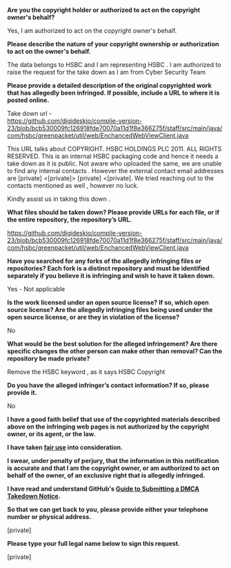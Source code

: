 **Are you the copyright holder or authorized to act on the copyright owner's behalf?**

Yes, I am authorized to act on the copyright owner's behalf.

**Please describe the nature of your copyright ownership or authorization to act on the owner's behalf.**

The data belongs to HSBC and I am representing HSBC . I am authorized to raise the request for the take down as I am from Cyber Security Team

**Please provide a detailed description of the original copyrighted work that has allegedly been infringed. If possible, include a URL to where it is posted online.**

Take down url -  
https://github.com/digideskio/complie-version-23/blob/bcb530009fc126918fde70070a11d1f8e366275f/staff/src/main/java/com/hsbc/greenpacket/util/web/EnchancedWebViewClient.java

This URL talks about COPYRIGHT. HSBC HOLDINGS PLC 2011. ALL RIGHTS RESERVED. This is an internal HSBC packaging code and hence it needs a take down as it is public. Not aware who uploaded the same, we are unable to find any internal contacts . However the external contact email addresses are [private] <[private]> [private] <[private]. We tried reaching out to the contacts mentioned as well , however no luck.

Kindly assist us in taking this down .

**What files should be taken down? Please provide URLs for each file, or if the entire repository, the repository’s URL.**

https://github.com/digideskio/complie-version-23/blob/bcb530009fc126918fde70070a11d1f8e366275f/staff/src/main/java/com/hsbc/greenpacket/util/web/EnchancedWebViewClient.java

**Have you searched for any forks of the allegedly infringing files or repositories? Each fork is a distinct repository and must be identified separately if you believe it is infringing and wish to have it taken down.**

Yes - Not applicable

**Is the work licensed under an open source license? If so, which open source license? Are the allegedly infringing files being used under the open source license, or are they in violation of the license?**

No

**What would be the best solution for the alleged infringement? Are there specific changes the other person can make other than removal? Can the repository be made private?**

Remove the HSBC keyword , as it says HSBC Copyright

**Do you have the alleged infringer’s contact information? If so, please provide it.**

No

**I have a good faith belief that use of the copyrighted materials described above on the infringing web pages is not authorized by the copyright owner, or its agent, or the law.**

**I have taken <a href="https://www.lumendatabase.org/topics/22">fair use</a> into consideration.**

**I swear, under penalty of perjury, that the information in this notification is accurate and that I am the copyright owner, or am authorized to act on behalf of the owner, of an exclusive right that is allegedly infringed.**

**I have read and understand GitHub's <a href="https://help.github.com/articles/guide-to-submitting-a-dmca-takedown-notice/">Guide to Submitting a DMCA Takedown Notice</a>.**

**So that we can get back to you, please provide either your telephone number or physical address.**

[private]

**Please type your full legal name below to sign this request.**

[private]
